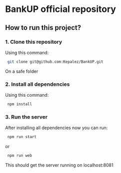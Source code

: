 # BankUP official repository

## How to run this project?
### 1. Clone this repository
Using this command: 
```bash
 git clone git@github.com:Kepalez/BankUP.git
```
On a safe folder
### 2. Install all dependencies
Using this command: 
```bash
 npm install
```
### 3. Run the server
After installing all dependencies now you can run:
```bash
 npm run start
```
or 
```bash
 npm run web
```
This should get the server running on localhost:8081